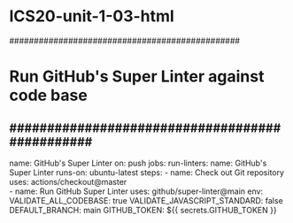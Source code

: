 # ICS20-unit-1-03-html

###############################################

# Run GitHub's Super Linter against code base #

###############################################
---
name: GitHub's Super Linter
on: push
jobs:
  run-linters:
    name: GitHub's Super Linter
    runs-on: ubuntu-latest
    steps:
      - name: Check out Git repository
        uses: actions/checkout@master        
      - name: Run GitHub Super Linter
        uses: github/super-linter@main
        env:
          VALIDATE_ALL_CODEBASE: true
          VALIDATE_JAVASCRIPT_STANDARD: false
          DEFAULT_BRANCH: main
          GITHUB_TOKEN: ${{ secrets.GITHUB_TOKEN }}
